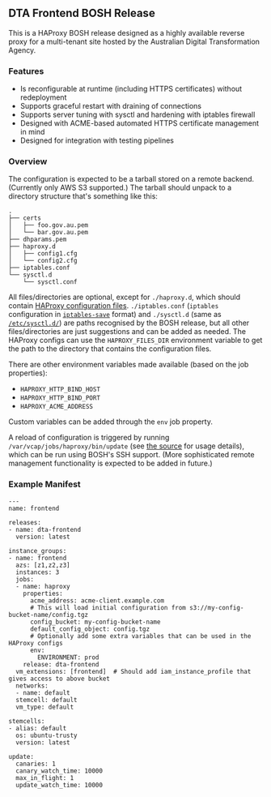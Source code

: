 ## DTA Frontend BOSH Release

This is a HAProxy BOSH release designed as a highly available reverse proxy for a multi-tenant site hosted by the Australian Digital Transformation Agency.

### Features

* Is reconfigurable at runtime (including HTTPS certificates) without redeployment
* Supports graceful restart with draining of connections
* Supports server tuning with sysctl and hardening with iptables firewall
* Designed with ACME-based automated HTTPS certificate management in mind
* Designed for integration with testing pipelines

### Overview

The configuration is expected to be a tarball stored on a remote backend.  (Currently only AWS S3 supported.)  The tarball should unpack to a directory structure that's something like this:

```
.
├── certs
│   ├── foo.gov.au.pem
│   └── bar.gov.au.pem
├── dhparams.pem
├── haproxy.d
│   ├── config1.cfg
│   └── config2.cfg
├── iptables.conf
└── sysctl.d
    └── sysctl.conf
```

All files/directories are optional, except for `./haproxy.d`, which should contain [HAProxy configuration files](https://www.haproxy.org/download/1.7/doc/configuration.txt).  `./iptables.conf` (`iptables` configuration in [`iptables-save`](http://www.faqs.org/docs/iptables/iptables-save.html) format) and `./sysctl.d` (same as [`/etc/sysctl.d/`](http://man7.org/linux/man-pages/man5/sysctl.d.5.html)) are paths recognised by the BOSH release, but all other files/directories are just suggestions and can be added as needed.  The HAProxy configs can use the `HAPROXY_FILES_DIR` environment variable to get the path to the directory that contains the configuration files.

There are other environment variables made available (based on the job properties):
* `HAPROXY_HTTP_BIND_HOST`
* `HAPROXY_HTTP_BIND_PORT`
* `HAPROXY_ACME_ADDRESS`

Custom variables can be added through the `env` job property.

A reload of configuration is triggered by running `/var/vcap/jobs/haproxy/bin/update` (see [the source](jobs/haproxy/templates/update) for usage details), which can be run using BOSH's SSH support.  (More sophisticated remote management functionality is expected to be added in future.)

### Example Manifest

```
---
name: frontend

releases:
- name: dta-frontend
  version: latest

instance_groups:
- name: frontend
  azs: [z1,z2,z3]
  instances: 3
  jobs:
  - name: haproxy
    properties:
      acme_address: acme-client.example.com
	  # This will load initial configuration from s3://my-config-bucket-name/config.tgz
      config_bucket: my-config-bucket-name
      default_config_object: config.tgz
	  # Optionally add some extra variables that can be used in the HAProxy configs
	  env:
	    ENVIRONMENT: prod
    release: dta-frontend
  vm_extensions: [frontend]  # Should add iam_instance_profile that gives access to above bucket
  networks:
  - name: default
  stemcell: default
  vm_type: default

stemcells:
- alias: default
  os: ubuntu-trusty
  version: latest

update:
  canaries: 1
  canary_watch_time: 10000
  max_in_flight: 1
  update_watch_time: 10000
```
